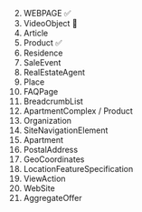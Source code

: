 <!-- 1. Hentry -->

2. WEBPAGE ✅
3. VideoObject 🚧
4. Article
5. Product ✅
6. Residence
7. SaleEvent
8. RealEstateAgent
9. Place
10. FAQPage
11. BreadcrumbList
12. ApartmentComplex / Product
13. Organization
14. SiteNavigationElement
15. Apartment
16. PostalAddress
17. GeoCoordinates
18. LocationFeatureSpecification
19. ViewAction
20. WebSite
21. AggregateOffer
